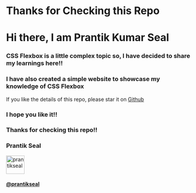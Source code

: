 ﻿# Thanks for Checking this Repo
<h1>Hi there, I am Prantik Kumar Seal</h1>
<h3>CSS Flexbox is a little complex topic so, I have decided to share my learnings here!!</h3>
<h3>I have also created a simple website to showcase my knowledge of CSS Flexbox</h3>

If you like the details of this repo, please star it on <a href="https://github.com/prantikseal/css-flexbox-learnings">Github</a>
<h3>I hope you like it!!</h3>
<h3>Thanks for checking this repo!!</h3>
<h3>Prantik Seal</h3>
<a href="https://twitter.com/prantikseal" target="blank"><img align="center" src="https://img.icons8.com/cute-clipart/64/000000/twitter.png" alt="prantikseal" height="50" width="50" /></a> &nbsp;&nbsp;&nbsp;
<h4><a href="https://twitter.com/prantikseal" target="blank">@prantikseal</a></h4>
